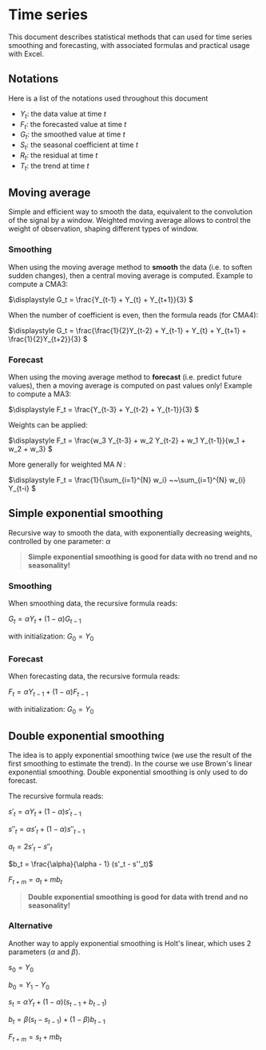 # Time series

This document describes statistical methods that can used for time series smoothing and forecasting, with associated formulas and practical usage with Excel.

## Notations

Here is a list of the notations used throughout this document

 - $Y_t$: the data value at time $t$ 
 - $F_t$: the forecasted value at time $t$ 
 - $G_t$: the smoothed value at time $t$ 
 - $S_t$: the seasonal coefficient at time $t$
 - $R_t$: the residual at time $t$
 - $T_t$: the trend at time $t$


## Moving average

Simple and efficient way to smooth the data, equivalent to the convolution of the signal by a window. Weighted moving average allows to control the weight of observation, shaping different types of window.

### Smoothing

When using the moving average method to **smooth** the data (i.e. to soften sudden changes), then a central moving average is computed.
Example to compute a CMA3:

$\displaystyle G_t = \frac{Y_{t-1} + Y_{t} + Y_{t+1}}{3} $

When the number of coefficient is even, then the formula reads (for CMA4):

$\displaystyle G_t = \frac{\frac{1}{2}Y_{t-2} + Y_{t-1} + Y_{t} + Y_{t+1} + \frac{1}{2}Y_{t+2}}{3} $

### Forecast

When using the moving average method to **forecast** (i.e. predict future values), then a moving average is computed on past values only!
Example to compute a MA3:

$\displaystyle F_t = \frac{Y_{t-3} + Y_{t-2} + Y_{t-1}}{3} $

Weights can be applied:

$\displaystyle F_t = \frac{w_3 Y_{t-3} + w_2 Y_{t-2} + w_1 Y_{t-1}}{w_1 + w_2 + w_3} $

More generally for weighted MA $N$ :

$\displaystyle F_t = \frac{1}{\sum_{i=1}^{N} w_i} ~~\sum_{i=1}^{N} w_{i} Y_{t-i}  $


## Simple exponential smoothing

Recursive way to smooth the data, with exponentially decreasing weights, controlled by one parameter: $\alpha$

> **Simple exponential smoothing is good for data with no trend and no seasonality!**

### Smoothing

When smoothing data, the recursive formula reads:

$G_t = \alpha Y_t + (1-\alpha)G_{t-1}$

with initialization:
$G_0 = Y_0$

### Forecast

When forecasting data, the recursive formula reads:

$F_t = \alpha Y_{t-1} + (1-\alpha)F_{t-1}$

with initialization:
$G_0 = Y_0$

## Double exponential smoothing

The idea is to apply exponential smoothing twice (we use the result of the first smoothing to estimate the trend). In the course we use Brown's linear exponential smoothing. Double exponential smoothing is only used to do forecast.

The recursive formula reads:

$s'_t = \alpha Y_t + (1-\alpha)s'_{t-1}$

$s''_t = \alpha s'_t + (1-\alpha)s''_{t-1}$

$a_t = 2s'_t - s''_t$

$b_t = \frac{\alpha}{\alpha - 1} (s'_t - s''_t)$

$\displaystyle F_{t+m} = a_t + m b_t$

> **Double exponential smoothing is good for data with trend and no seasonality!**

### Alternative 

Another way to apply exponential smoothing is Holt's linear, which uses 2 parameters ($\alpha$ and $\beta$).

$s_0 = Y_0$

$b_0 = Y_1 - Y_0$

$s_t =  \alpha Y_t + (1-\alpha)(s_{t-1} + b_{t-1})$

$b_t =  \beta (s_t - s_{t-1}) + (1-\beta)b_{t-1}$

$\displaystyle F_{t+m} = s_t + m b_t$ 
